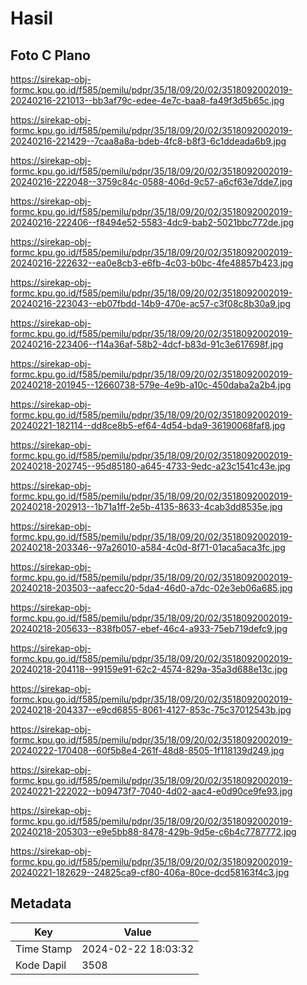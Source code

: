 # Hasil

## Foto C Plano

https://sirekap-obj-formc.kpu.go.id/f585/pemilu/pdpr/35/18/09/20/02/3518092002019-20240216-221013--bb3af79c-edee-4e7c-baa8-fa49f3d5b65c.jpg

https://sirekap-obj-formc.kpu.go.id/f585/pemilu/pdpr/35/18/09/20/02/3518092002019-20240216-221429--7caa8a8a-bdeb-4fc8-b8f3-6c1ddeada6b9.jpg

https://sirekap-obj-formc.kpu.go.id/f585/pemilu/pdpr/35/18/09/20/02/3518092002019-20240216-222048--3759c84c-0588-406d-9c57-a6cf63e7dde7.jpg

https://sirekap-obj-formc.kpu.go.id/f585/pemilu/pdpr/35/18/09/20/02/3518092002019-20240216-222406--f8494e52-5583-4dc9-bab2-5021bbc772de.jpg

https://sirekap-obj-formc.kpu.go.id/f585/pemilu/pdpr/35/18/09/20/02/3518092002019-20240216-222632--ea0e8cb3-e6fb-4c03-b0bc-4fe48857b423.jpg

https://sirekap-obj-formc.kpu.go.id/f585/pemilu/pdpr/35/18/09/20/02/3518092002019-20240216-223043--eb07fbdd-14b9-470e-ac57-c3f08c8b30a9.jpg

https://sirekap-obj-formc.kpu.go.id/f585/pemilu/pdpr/35/18/09/20/02/3518092002019-20240216-223406--f14a36af-58b2-4dcf-b83d-91c3e617698f.jpg

https://sirekap-obj-formc.kpu.go.id/f585/pemilu/pdpr/35/18/09/20/02/3518092002019-20240218-201945--12660738-579e-4e9b-a10c-450daba2a2b4.jpg

https://sirekap-obj-formc.kpu.go.id/f585/pemilu/pdpr/35/18/09/20/02/3518092002019-20240221-182114--dd8ce8b5-ef64-4d54-bda9-36190068faf8.jpg

https://sirekap-obj-formc.kpu.go.id/f585/pemilu/pdpr/35/18/09/20/02/3518092002019-20240218-202745--95d85180-a645-4733-9edc-a23c1541c43e.jpg

https://sirekap-obj-formc.kpu.go.id/f585/pemilu/pdpr/35/18/09/20/02/3518092002019-20240218-202913--1b71a1ff-2e5b-4135-8633-4cab3dd8535e.jpg

https://sirekap-obj-formc.kpu.go.id/f585/pemilu/pdpr/35/18/09/20/02/3518092002019-20240218-203346--97a26010-a584-4c0d-8f71-01aca5aca3fc.jpg

https://sirekap-obj-formc.kpu.go.id/f585/pemilu/pdpr/35/18/09/20/02/3518092002019-20240218-203503--aafecc20-5da4-46d0-a7dc-02e3eb06a685.jpg

https://sirekap-obj-formc.kpu.go.id/f585/pemilu/pdpr/35/18/09/20/02/3518092002019-20240218-205633--838fb057-ebef-46c4-a933-75eb719defc9.jpg

https://sirekap-obj-formc.kpu.go.id/f585/pemilu/pdpr/35/18/09/20/02/3518092002019-20240218-204118--99159e91-62c2-4574-829a-35a3d688e13c.jpg

https://sirekap-obj-formc.kpu.go.id/f585/pemilu/pdpr/35/18/09/20/02/3518092002019-20240218-204337--e9cd6855-8061-4127-853c-75c37012543b.jpg

https://sirekap-obj-formc.kpu.go.id/f585/pemilu/pdpr/35/18/09/20/02/3518092002019-20240222-170408--60f5b8e4-261f-48d8-8505-1f118139d249.jpg

https://sirekap-obj-formc.kpu.go.id/f585/pemilu/pdpr/35/18/09/20/02/3518092002019-20240221-222022--b09473f7-7040-4d02-aac4-e0d90ce9fe93.jpg

https://sirekap-obj-formc.kpu.go.id/f585/pemilu/pdpr/35/18/09/20/02/3518092002019-20240218-205303--e9e5bb88-8478-429b-9d5e-c6b4c7787772.jpg

https://sirekap-obj-formc.kpu.go.id/f585/pemilu/pdpr/35/18/09/20/02/3518092002019-20240221-182629--24825ca9-cf80-406a-80ce-dcd58163f4c3.jpg


## Metadata

| Key        | Value               |
| ---------- | ------------------- |
| Time Stamp | 2024-02-22 18:03:32 |
| Kode Dapil | 3508                |



